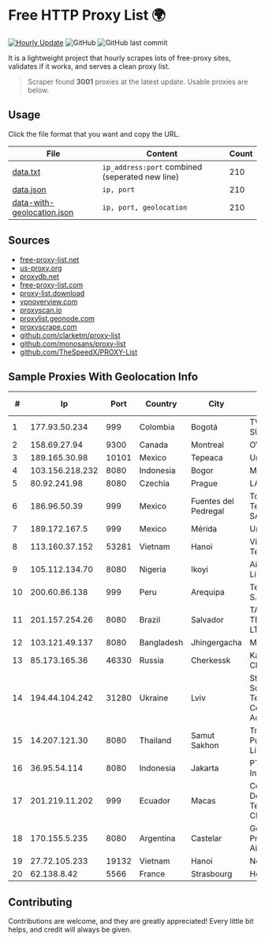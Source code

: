 
# Free HTTP Proxy List 🌍

[![Hourly Update](https://github.com/mertguvencli/http-proxy-list/actions/workflows/main.yml/badge.svg?branch=main)](https://github.com/mertguvencli/http-proxy-list/actions/workflows/main.yml)
![GitHub](https://img.shields.io/github/license/mertguvencli/http-proxy-list)
![GitHub last commit](https://img.shields.io/github/last-commit/mertguvencli/http-proxy-list)

It is a lightweight project that hourly scrapes lots of free-proxy sites, validates if it works, and serves a clean proxy list.


> Scraper found **3001** proxies at the latest update. Usable proxies are below.

## Usage

Click the file format that you want and copy the URL.


|File|Content|Count|
|----|-------|-----|
|[data.txt](https://raw.githubusercontent.com/mertguvencli/http-proxy-list/main/proxy-list/data.txt)|`ip_address:port` combined (seperated new line)|210|
|[data.json](https://raw.githubusercontent.com/mertguvencli/http-proxy-list/main/proxy-list/data.json)|`ip, port`|210|
|[data-with-geolocation.json](https://raw.githubusercontent.com/mertguvencli/http-proxy-list/main/proxy-list/data-with-geolocation.json)|`ip, port, geolocation`|210|

## Sources

* [free-proxy-list.net](https://free-proxy-list.net)
* [us-proxy.org](https://www.us-proxy.org)
* [proxydb.net](http://proxydb.net)
* [free-proxy-list.com](https://free-proxy-list.com/?page=&port=&type%5B%5D=http&type%5B%5D=https&up_time=0&search=Search)
* [proxy-list.download](https://www.proxy-list.download/HTTP)
* [vpnoverview.com](https://vpnoverview.com/privacy/anonymous-browsing/free-proxy-servers)
* [proxyscan.io](https://www.proxyscan.io)
* [proxylist.geonode.com](https://proxylist.geonode.com/api/proxy-list?limit=300&page=1&sort_by=lastChecked&sort_type=desc&protocols=http,https)
* [proxyscrape.com](https://api.proxyscrape.com/v2/?request=displayproxies&protocol=http&timeout=10000&country=all&ssl=all&anonymity=all)
* [github.com/clarketm/proxy-list](https://raw.githubusercontent.com/clarketm/proxy-list/master/proxy-list-raw.txt)
* [github.com/monosans/proxy-list](https://raw.githubusercontent.com/monosans/proxy-list/main/proxies/http.txt)
* [github.com/TheSpeedX/PROXY-List](https://raw.githubusercontent.com/TheSpeedX/PROXY-List/master/http.txt)


## Sample Proxies With Geolocation Info

|#|Ip|Port|Country|City|Internet Service Provider|
|-|--|----|-------|----|-------------------------|
|1|177.93.50.234|999|Colombia|Bogotá|TV AZTECA SUCURSAL COLOMBIA|
|2|158.69.27.94|9300|Canada|Montreal|OVH SAS|
|3|189.165.30.98|10101|Mexico|Tepeaca|Uninet S.A. de C.V|
|4|103.156.218.232|8080|Indonesia|Bogor|MYREPUBLIC|
|5|80.92.241.98|8080|Czechia|Prague|LAM plus s.r.o.|
|6|186.96.50.39|999|Mexico|Fuentes del Pedregal|Total Play Telecomunicaciones SA De CV|
|7|189.172.167.5|999|Mexico|Mérida|Uninet S.A. de C.V|
|8|113.160.37.152|53281|Vietnam|Hanoi|VietNam Post and Telecom Corporation|
|9|105.112.134.70|8080|Nigeria|Ikoyi|Airtel Networks Limited|
|10|200.60.86.138|999|Peru|Arequipa|Telefonica del Peru S.A.A.|
|11|201.157.254.26|8080|Brazil|Salvador|TASCOM TELECOMUNICAÔÔES LTDA|
|12|103.121.49.137|8080|Bangladesh|Jhingergacha|Md. Tohidul Islam|
|13|85.173.165.36|46330|Russia|Cherkessk|Karachaevo-Cherkesskelektrosvyaz|
|14|194.44.104.242|31280|Ukraine|Lviv|State Enterprise Scientific and Telecommunication Centre "Ukrainian Academic an|
|15|14.207.121.30|8080|Thailand|Samut Sakhon|Triple T Broadband Public Company Limited|
|16|36.95.54.114|8080|Indonesia|Jakarta|PT. Telekomunikasi Indonesia|
|17|201.219.11.202|999|Ecuador|Macas|Corporacion Nacional De Telecomunicaciones - CNT EP|
|18|170.155.5.235|8080|Argentina|Castelar|Gobernacion de la Provincia de Buenos Aires|
|19|27.72.105.233|19132|Vietnam|Hanoi|Newass2011xDSLHN|
|20|62.138.8.42|5566|France|Strasbourg|Host Europe GmbH|



## Contributing

Contributions are welcome, and they are greatly appreciated! Every
little bit helps, and credit will always be given.

